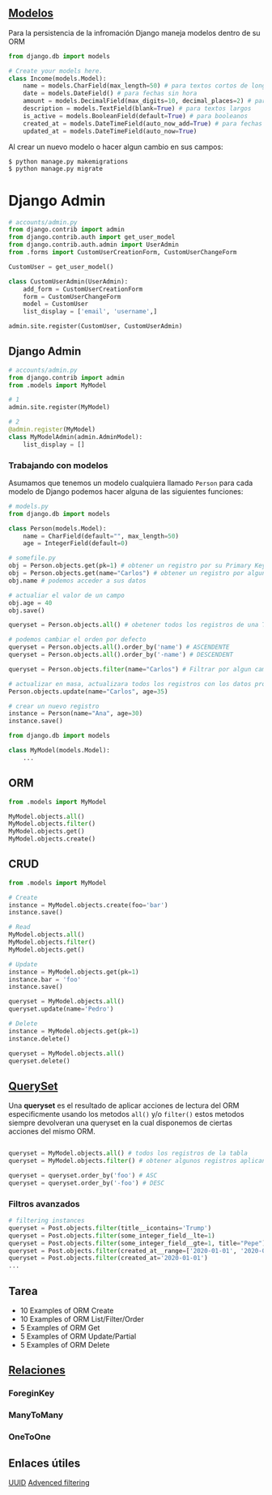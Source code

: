 ## [Modelos](https://docs.djangoproject.com/en/3.1/topics/db/models/)

Para la persistencia de la infromación Django maneja modelos dentro de su ORM

```py
from django.db import models

# Create your models here.
class Income(models.Model):
    name = models.CharField(max_length=50) # para textos cortos de longitud fija
    date = models.DateField() # para fechas sin hora
    amount = models.DecimalField(max_digits=10, decimal_places=2) # para decimales FloatField, IntegerField
    description = models.TextField(blank=True) # para textos largos
    is_active = models.BooleanField(default=True) # para booleanos
    created_at = models.DateTimeField(auto_now_add=True) # para fechas con hora
    updated_at = models.DateTimeField(auto_now=True)
```

Al crear un nuevo modelo o hacer algun cambio en sus campos:

    $ python manage.py makemigrations
    $ python manage.py migrate

# Django Admin

```py
# accounts/admin.py
from django.contrib import admin
from django.contrib.auth import get_user_model
from django.contrib.auth.admin import UserAdmin
from .forms import CustomUserCreationForm, CustomUserChangeForm

CustomUser = get_user_model()

class CustomUserAdmin(UserAdmin):
    add_form = CustomUserCreationForm
    form = CustomUserChangeForm
    model = CustomUser
    list_display = ['email', 'username',]

admin.site.register(CustomUser, CustomUserAdmin)
```

## Django Admin

```py
# accounts/admin.py
from django.contrib import admin
from .models import MyModel

# 1
admin.site.register(MyModel)

# 2
@admin.register(MyModel)
class MyModelAdmin(admin.AdminModel):
    list_display = []

```

### Trabajando con modelos

Asumamos que tenemos un modelo cualquiera llamado `Person` para cada modelo de Django podemos hacer alguna de las siguientes funciones:

```py
# models.py
from django.db import models

class Person(models.Model):
    name = CharField(default="", max_length=50)
    age = IntegerField(default=0)

# somefile.py
obj = Person.objects.get(pk=1) # obtener un registro por su Primary Key
obj = Person.objects.get(name="Carlos") # obtener un registro por algun campo especifico
obj.name # podemos acceder a sus datos

# actualiar el valor de un campo
obj.age = 40
obj.save()

queryset = Person.objects.all() # obetener todos los registros de una Tabla/Modelo

# podemos cambiar el orden por defecto
queryset = Person.objects.all().order_by('name') # ASCENDENTE
queryset = Person.objects.all().order_by('-name') # DESCENDENT

queryset = Person.objects.filter(name="Carlos") # Filtrar por algun campo esto devuelve una lista

# actualizar en masa, actualizara todos los registros con los datos proporcionados
Person.objects.update(name="Carlos", age=35)

# crear un nuevo registro
instance = Person(name="Ana", age=30)
instance.save()

```

```py
from django.db import models

class MyModel(models.Model):
    ...
```

## ORM

```py
from .models import MyModel

MyModel.objects.all()
MyModel.objects.filter()
MyModel.objects.get()
MyModel.objects.create()
```

## CRUD

```py
from .models import MyModel

# Create
instance = MyModel.objects.create(foo='bar')
instance.save()

# Read
MyModel.objects.all()
MyModel.objects.filter()
MyModel.objects.get()

# Update
instance = MyModel.objects.get(pk=1)
instance.bar = 'foo'
instance.save()

queryset = MyModel.objects.all()
queryset.update(name='Pedro')

# Delete
instance = MyModel.objects.get(pk=1)
instance.delete()

queryset = MyModel.objects.all()
queryset.delete()
```

## [QuerySet](https://docs.djangoproject.com/en/3.1/ref/models/querysets/)

Una **queryset** es el resultado de aplicar acciones de lectura del ORM especificmente usando los metodos `all()` y/o `filter()` estos metodos siempre devolveran una queryset en la cual disponemos de ciertas acciones del mismo ORM.

```py

queryset = MyModel.objects.all() # todos los registros de la tabla
queryset = MyModel.objects.filter() # obtener algunos registros aplicando un filtro

queryset = queryset.order_by('foo') # ASC
queryset = queryset.order_by('-foo') # DESC

```

### Filtros avanzados

```py
# filtering instances
queryset = Post.objects.filter(title__icontains='Trump')
queryset = Post.objects.filter(some_integer_field__lte=1)
queryset = Post.objects.filter(some_integer_field__gte=1, title="Pepe")
queryset = Post.objects.filter(created_at__range=['2020-01-01', '2020-01-02'])
queryset = Post.objects.filter(created_at='2020-01-01')
...
```

## Tarea

- 10 Examples of ORM Create
- 10 Examples of ORM List/Filter/Order
- 5 Examples of ORM Get
- 5 Examples of ORM Update/Partial
- 5 Examples of ORM Delete

## [Relaciones](https://docs.djangoproject.com/en/3.1/topics/db/models/#relationships)

### ForeginKey

### ManyToMany

### OneToOne

## Enlaces útiles

[UUID](https://es.wikipedia.org/wiki/Identificador_%C3%BAnico_universal)
[Advenced filtering](https://docs.djangoproject.com/en/3.0/topics/db/queries/#complex-lookups-with-q-objects)
